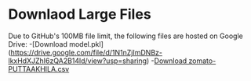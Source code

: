# Downlaod Large Files
 Due to GitHub's 100MB file limit, the following files are hosted on Google Drive:
-[Download model.pkl] (https://drive.google.com/file/d/1N1nZjImDNBz-lkxHdXJZhI6zQA2B14ld/view?usp=sharing) 
-[Download zomato-PUTTAAKHILA.csv](https://drive.google.com/file/d/1CPkByT4Xqb004lR9cdZsYKTxENqN82AP/view?usp=sharing)
